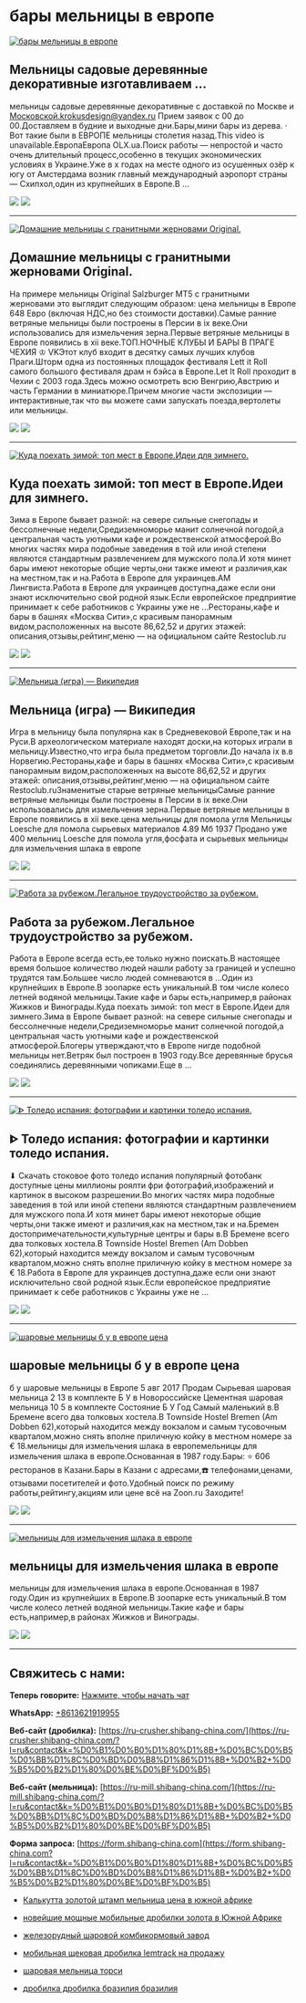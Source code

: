 # бары мельницы в европе

<a href="https://swt.shibang-china.com/?l=ru&img&k=%D0%B1%D0%B0%D1%80%D1%8B+%D0%BC%D0%B5%D0%BB%D1%8C%D0%BD%D0%B8%D1%86%D1%8B+%D0%B2+%D0%B5%D0%B2%D1%80%D0%BE%D0%BF%D0%B5" target="_blank">![бары мельницы в европе](http://static.shibang-china.com/all-800x300/1491.jpg)</a>

## Мельницы садовые деревянные декоративные изготавливаем …
мельницы садовые деревянные декоративные с доставкой по Москве и Московской.krokusdesign@yandex.ru Прием заявок с 00 до 00.Доставляем в будние и выходные дни.Бары,мини бары из дерева.&nbsp;&#0183;&#32;Вот такие были в ЕВРОПЕ мельницы столетия назад.This video is unavailable.ЕвропаЕвропа OLX.ua.Поиск работы — непростой и часто очень длительный процесс,особенно в текущих экономических условиях в Украине.Уже в х годах на месте одного из осушенных озёр к югу от Амстердама возник главный международный аэропорт страны — Схипхол,один из крупнейших в Европе.В …


<a href="https://whatsapp.shibangsoft.com/WhatsApp.php" target="_blank" title="WhatsApp">![](http://static.shibang-china.com/icon/whatsapp.png)</a> <a href="https://swt.shibang-china.com/?l=ru&icon&k=%D0%B1%D0%B0%D1%80%D1%8B+%D0%BC%D0%B5%D0%BB%D1%8C%D0%BD%D0%B8%D1%86%D1%8B+%D0%B2+%D0%B5%D0%B2%D1%80%D0%BE%D0%BF%D0%B5" target="_blank">![](http://static.shibang-china.com/icon/chat-ru.png)</a>

---

<a href="https://swt.shibang-china.com/?l=ru&img&k=%D0%B1%D0%B0%D1%80%D1%8B+%D0%BC%D0%B5%D0%BB%D1%8C%D0%BD%D0%B8%D1%86%D1%8B+%D0%B2+%D0%B5%D0%B2%D1%80%D0%BE%D0%BF%D0%B5" target="_blank">![Домашние мельницы с гранитными жерновами Original.](http://static.shibang-china.com/all-800x300/1326.jpg)</a>

## Домашние мельницы с гранитными жерновами Original.
На примере мельницы Original Salzburger MT5 с гранитными жерновами это выглядит следующим образом: цена мельницы в Европе 648 Евро (включая НДС,но без стоимости доставки).Самые ранние ветряные мельницы были построены в Персии в ix веке.Они использовались для измельчения зерна.Первые ветряные мельницы в Европе появились в xii веке.ТОП.НОЧНЫЕ КЛУБЫ И БАРЫ В ПРАГЕ ЧЕХИЯ ♔ VKЭтот клуб входит в десятку самых лучших клубов Праги.Шторм одна из постоянных площадок фестиваля Lett it Roll самого большого фестиваля драм н бэйса в Европе.Let It Roll проходит в Чехии с 2003 года.Здесь можно осмотреть всю Венгрию,Австрию и часть Германии в миниатюре.Причем многие части экспозиции — интерактивные,так что вы можете сами запускать поезда,вертолеты или мельницы.


<a href="https://whatsapp.shibangsoft.com/WhatsApp.php" target="_blank" title="WhatsApp">![](http://static.shibang-china.com/icon/whatsapp.png)</a> <a href="https://swt.shibang-china.com/?l=ru&icon&k=%D0%B1%D0%B0%D1%80%D1%8B+%D0%BC%D0%B5%D0%BB%D1%8C%D0%BD%D0%B8%D1%86%D1%8B+%D0%B2+%D0%B5%D0%B2%D1%80%D0%BE%D0%BF%D0%B5" target="_blank">![](http://static.shibang-china.com/icon/chat-ru.png)</a>

---

<a href="https://swt.shibang-china.com/?l=ru&img&k=%D0%B1%D0%B0%D1%80%D1%8B+%D0%BC%D0%B5%D0%BB%D1%8C%D0%BD%D0%B8%D1%86%D1%8B+%D0%B2+%D0%B5%D0%B2%D1%80%D0%BE%D0%BF%D0%B5" target="_blank">![Куда поехать зимой: топ мест в Европе.Идеи для зимнего.](http://static.shibang-china.com/all-800x300/1424.jpg)</a>

## Куда поехать зимой: топ мест в Европе.Идеи для зимнего.
Зима в Европе бывает разной: на севере сильные снегопады и бессолнечные недели,Средиземноморье манит солнечной погодой,а центральная часть уютными кафе и рождественской атмосферой.Во многих частях мира подобные заведения в той или иной степени являются стандартным развлечением для мужского пола.И хотя минет бары имеют некоторые общие черты,они также имеют и различия,как на местном,так и на.Работа в Европе для украинцев.АМ Лингвиста.Работа в Европе для украинцев доступна,даже если они знают исключительно свой родной язык.Если европейское предприятие принимает к себе работников с Украины уже не …Рестораны,кафе и бары в башнях &#171;Москва Сити&#187;,с красивым панорамным видом,расположенных на высоте 86,62,52 и других этажей: описания,отзывы,рейтинг,меню — на официальном сайте Restoclub.ru


<a href="https://whatsapp.shibangsoft.com/WhatsApp.php" target="_blank" title="WhatsApp">![](http://static.shibang-china.com/icon/whatsapp.png)</a> <a href="https://swt.shibang-china.com/?l=ru&icon&k=%D0%B1%D0%B0%D1%80%D1%8B+%D0%BC%D0%B5%D0%BB%D1%8C%D0%BD%D0%B8%D1%86%D1%8B+%D0%B2+%D0%B5%D0%B2%D1%80%D0%BE%D0%BF%D0%B5" target="_blank">![](http://static.shibang-china.com/icon/chat-ru.png)</a>

---

<a href="https://swt.shibang-china.com/?l=ru&img&k=%D0%B1%D0%B0%D1%80%D1%8B+%D0%BC%D0%B5%D0%BB%D1%8C%D0%BD%D0%B8%D1%86%D1%8B+%D0%B2+%D0%B5%D0%B2%D1%80%D0%BE%D0%BF%D0%B5" target="_blank">![Мельница (игра) — Википедия](http://static.shibang-china.com/all-800x300/610.jpg)</a>

## Мельница (игра) — Википедия
Игра в мельницу была популярна как в Средневековой Европе,так и на Руси.В археологическом материале находят доски,на которых играли в мельницу.Известно,что игра была предметом торговли.До начала ix в.в Норвегию.Рестораны,кафе и бары в башнях &#171;Москва Сити&#187;,с красивым панорамным видом,расположенных на высоте 86,62,52 и других этажей: описания,отзывы,рейтинг,меню — на официальном сайте Restoclub.ruЗнаменитые старые ветряные мельницыСамые ранние ветряные мельницы были построены в Персии в ix веке.Они использовались для измельчения зерна.Первые ветряные мельницы в Европе появились в xii веке.цена мельницы для помола угля Мельницы Loesche для помола сырьевых материалов 4.89 Мб 1937 Продано уже 400 мельниц Loesche для помола угля,фосфата и сырьевых мельницы для измельчения шлака в европе


<a href="https://whatsapp.shibangsoft.com/WhatsApp.php" target="_blank" title="WhatsApp">![](http://static.shibang-china.com/icon/whatsapp.png)</a> <a href="https://swt.shibang-china.com/?l=ru&icon&k=%D0%B1%D0%B0%D1%80%D1%8B+%D0%BC%D0%B5%D0%BB%D1%8C%D0%BD%D0%B8%D1%86%D1%8B+%D0%B2+%D0%B5%D0%B2%D1%80%D0%BE%D0%BF%D0%B5" target="_blank">![](http://static.shibang-china.com/icon/chat-ru.png)</a>

---

<a href="https://swt.shibang-china.com/?l=ru&img&k=%D0%B1%D0%B0%D1%80%D1%8B+%D0%BC%D0%B5%D0%BB%D1%8C%D0%BD%D0%B8%D1%86%D1%8B+%D0%B2+%D0%B5%D0%B2%D1%80%D0%BE%D0%BF%D0%B5" target="_blank">![Работа за рубежом.Легальное трудоустройство за рубежом.](http://static.shibang-china.com/all-800x300/1440.jpg)</a>

## Работа за рубежом.Легальное трудоустройство за рубежом.
Работа в Европе всегда есть,ее только нужно поискать.В настоящее время большое количество людей нашли работу за границей и успешно трудятся там.Большее число людей сомневаются в …Один из крупнейших в Европе.В зоопарке есть уникальный.В том числе колесо летней водяной мельницы.Такие кафе и бары есть,например,в районах Жижков и Винограды.Куда поехать зимой: топ мест в Европе.Идеи для зимнего.Зима в Европе бывает разной: на севере сильные снегопады и бессолнечные недели,Средиземноморье манит солнечной погодой,а центральная часть уютными кафе и рождественской атмосферой.Блогеры утверждают,что в Европе нигде подобной мельницы нет.Ветряк был построен в 1903 году.Все деревянные брусья соединялись деревянными чопиками.Еще в …


<a href="https://whatsapp.shibangsoft.com/WhatsApp.php" target="_blank" title="WhatsApp">![](http://static.shibang-china.com/icon/whatsapp.png)</a> <a href="https://swt.shibang-china.com/?l=ru&icon&k=%D0%B1%D0%B0%D1%80%D1%8B+%D0%BC%D0%B5%D0%BB%D1%8C%D0%BD%D0%B8%D1%86%D1%8B+%D0%B2+%D0%B5%D0%B2%D1%80%D0%BE%D0%BF%D0%B5" target="_blank">![](http://static.shibang-china.com/icon/chat-ru.png)</a>

---

<a href="https://swt.shibang-china.com/?l=ru&img&k=%D0%B1%D0%B0%D1%80%D1%8B+%D0%BC%D0%B5%D0%BB%D1%8C%D0%BD%D0%B8%D1%86%D1%8B+%D0%B2+%D0%B5%D0%B2%D1%80%D0%BE%D0%BF%D0%B5" target="_blank">![ᐈ Толедо испания: фотографии и картинки толедо испания.](http://static.shibang-china.com/all-800x300/726.jpg)</a>

## ᐈ Толедо испания: фотографии и картинки толедо испания.
⬇ Скачать стоковое фото толедо испания популярный фотобанк доступные цены миллионы роялти фри фотографий,изображений и картинок в высоком разрешении.Во многих частях мира подобные заведения в той или иной степени являются стандартным развлечением для мужского пола.И хотя минет бары имеют некоторые общие черты,они также имеют и различия,как на местном,так и на.Бремен достопримечательности,культурные центры и бары в.В Бремене всего два толковых хостела.В Townside Hostel Bremen (Am Dobben 62),который находится между вокзалом и самым тусовочным кварталом,можно снять вполне приличную койку в местном номере за € 18.Работа в Европе для украинцев доступна,даже если они знают исключительно свой родной язык.Если европейское предприятие принимает к себе работников с Украины уже не …


<a href="https://whatsapp.shibangsoft.com/WhatsApp.php" target="_blank" title="WhatsApp">![](http://static.shibang-china.com/icon/whatsapp.png)</a> <a href="https://swt.shibang-china.com/?l=ru&icon&k=%D0%B1%D0%B0%D1%80%D1%8B+%D0%BC%D0%B5%D0%BB%D1%8C%D0%BD%D0%B8%D1%86%D1%8B+%D0%B2+%D0%B5%D0%B2%D1%80%D0%BE%D0%BF%D0%B5" target="_blank">![](http://static.shibang-china.com/icon/chat-ru.png)</a>

---

<a href="https://swt.shibang-china.com/?l=ru&img&k=%D0%B1%D0%B0%D1%80%D1%8B+%D0%BC%D0%B5%D0%BB%D1%8C%D0%BD%D0%B8%D1%86%D1%8B+%D0%B2+%D0%B5%D0%B2%D1%80%D0%BE%D0%BF%D0%B5" target="_blank">![шаровые мельницы б у в европе цена](http://static.shibang-china.com/all-800x300/775.jpg)</a>

## шаровые мельницы б у в европе цена
б у шаровые мельницы в Европе 5 авг 2017 Продам Сырьевая шаровая мельница 2 13 в комплекте Б У в Новороссийске Цементная шаровая мельница 10 5 в комплекте Состояние Б У Год Самый маленький в.В Бремене всего два толковых хостела.В Townside Hostel Bremen (Am Dobben 62),который находится между вокзалом и самым тусовочным кварталом,можно снять вполне приличную койку в местном номере за € 18.мельницы для измельчения шлака в европемельницы для измельчения шлака в европе.Основанная в 1987 году.Бары: ⭐️ 606 ресторанов в Казани.Бары в Казани с адресами,☎️ телефонами,ценами,️ отзывами посетителей и фото.Удобный поиск по режиму работы,рейтингу,акциям или цене всё на Zoon.ru Заходите!


<a href="https://whatsapp.shibangsoft.com/WhatsApp.php" target="_blank" title="WhatsApp">![](http://static.shibang-china.com/icon/whatsapp.png)</a> <a href="https://swt.shibang-china.com/?l=ru&icon&k=%D0%B1%D0%B0%D1%80%D1%8B+%D0%BC%D0%B5%D0%BB%D1%8C%D0%BD%D0%B8%D1%86%D1%8B+%D0%B2+%D0%B5%D0%B2%D1%80%D0%BE%D0%BF%D0%B5" target="_blank">![](http://static.shibang-china.com/icon/chat-ru.png)</a>

---

<a href="https://swt.shibang-china.com/?l=ru&img&k=%D0%B1%D0%B0%D1%80%D1%8B+%D0%BC%D0%B5%D0%BB%D1%8C%D0%BD%D0%B8%D1%86%D1%8B+%D0%B2+%D0%B5%D0%B2%D1%80%D0%BE%D0%BF%D0%B5" target="_blank">![мельницы для измельчения шлака в европе](http://static.shibang-china.com/all-800x300/1245.jpg)</a>

## мельницы для измельчения шлака в европе
мельницы для измельчения шлака в европе.Основанная в 1987 году.Один из крупнейших в Европе.В зоопарке есть уникальный.В том числе колесо летней водяной мельницы.Такие кафе и бары есть,например,в районах Жижков и Винограды.

<a href="https://whatsapp.shibangsoft.com/WhatsApp.php" target="_blank" title="WhatsApp">![](http://static.shibang-china.com/icon/whatsapp.png)</a> <a href="https://swt.shibang-china.com/?l=ru&icon&k=%D0%B1%D0%B0%D1%80%D1%8B+%D0%BC%D0%B5%D0%BB%D1%8C%D0%BD%D0%B8%D1%86%D1%8B+%D0%B2+%D0%B5%D0%B2%D1%80%D0%BE%D0%BF%D0%B5" target="_blank">![](http://static.shibang-china.com/icon/chat-ru.png)</a>

---
## Свяжитесь с нами:

**Теперь говорите:** [Нажмите, чтобы начать чат](https://swt.shibang-china.com?l=ru&contact&k=%D0%B1%D0%B0%D1%80%D1%8B+%D0%BC%D0%B5%D0%BB%D1%8C%D0%BD%D0%B8%D1%86%D1%8B+%D0%B2+%D0%B5%D0%B2%D1%80%D0%BE%D0%BF%D0%B5)

**WhatsApp:**  [+8613621919955](https://whatsapp.shibangsoft.com/WhatsApp.php)

**Веб-сайт (дробилка):** [https://ru-crusher.shibang-china.com/](https://ru-crusher.shibang-china.com/?l=ru&contact&k=%D0%B1%D0%B0%D1%80%D1%8B+%D0%BC%D0%B5%D0%BB%D1%8C%D0%BD%D0%B8%D1%86%D1%8B+%D0%B2+%D0%B5%D0%B2%D1%80%D0%BE%D0%BF%D0%B5)

**Веб-сайт (мельница):** [https://ru-mill.shibang-china.com/](https://ru-mill.shibang-china.com/?l=ru&contact&k=%D0%B1%D0%B0%D1%80%D1%8B+%D0%BC%D0%B5%D0%BB%D1%8C%D0%BD%D0%B8%D1%86%D1%8B+%D0%B2+%D0%B5%D0%B2%D1%80%D0%BE%D0%BF%D0%B5)

**Форма запроса:** [https://form.shibang-china.com](https://form.shibang-china.com?l=ru&contact&k=%D0%B1%D0%B0%D1%80%D1%8B+%D0%BC%D0%B5%D0%BB%D1%8C%D0%BD%D0%B8%D1%86%D1%8B+%D0%B2+%D0%B5%D0%B2%D1%80%D0%BE%D0%BF%D0%B5)

* [Калькутта золотой штамп мельница цена в южной африке](../121/%D0%9A%D0%B0%D0%BB%D1%8C%D0%BA%D1%83%D1%82%D1%82%D0%B0%20%D0%B7%D0%BE%D0%BB%D0%BE%D1%82%D0%BE%D0%B9%20%D1%88%D1%82%D0%B0%D0%BC%D0%BF%20%D0%BC%D0%B5%D0%BB%D1%8C%D0%BD%D0%B8%D1%86%D0%B0%20%D1%86%D0%B5%D0%BD%D0%B0%20%D0%B2%20%D1%8E%D0%B6%D0%BD%D0%BE%D0%B9%20%D0%B0%D1%84%D1%80%D0%B8%D0%BA%D0%B5.md)

* [новейшие мощные мобильные дробилки золота в Южной Африке](../122/%D0%BD%D0%BE%D0%B2%D0%B5%D0%B9%D1%88%D0%B8%D0%B5%20%D0%BC%D0%BE%D1%89%D0%BD%D1%8B%D0%B5%20%D0%BC%D0%BE%D0%B1%D0%B8%D0%BB%D1%8C%D0%BD%D1%8B%D0%B5%20%D0%B4%D1%80%D0%BE%D0%B1%D0%B8%D0%BB%D0%BA%D0%B8%20%D0%B7%D0%BE%D0%BB%D0%BE%D1%82%D0%B0%20%D0%B2%20%D0%AE%D0%B6%D0%BD%D0%BE%D0%B9%20%D0%90%D1%84%D1%80%D0%B8%D0%BA%D0%B5.md)

* [железорудный шаровой комбикормовый завод](../122/%D0%B6%D0%B5%D0%BB%D0%B5%D0%B7%D0%BE%D1%80%D1%83%D0%B4%D0%BD%D1%8B%D0%B9%20%D1%88%D0%B0%D1%80%D0%BE%D0%B2%D0%BE%D0%B9%20%D0%BA%D0%BE%D0%BC%D0%B1%D0%B8%D0%BA%D0%BE%D1%80%D0%BC%D0%BE%D0%B2%D1%8B%D0%B9%20%D0%B7%D0%B0%D0%B2%D0%BE%D0%B4.md)

* [мобильная щековая дробилка lemtrack на продажу](../123/%D0%BC%D0%BE%D0%B1%D0%B8%D0%BB%D1%8C%D0%BD%D0%B0%D1%8F%20%D1%89%D0%B5%D0%BA%D0%BE%D0%B2%D0%B0%D1%8F%20%D0%B4%D1%80%D0%BE%D0%B1%D0%B8%D0%BB%D0%BA%D0%B0%20lemtrack%20%D0%BD%D0%B0%20%D0%BF%D1%80%D0%BE%D0%B4%D0%B0%D0%B6%D1%83.md)

* [шаровая мельница торси](../122/%D1%88%D0%B0%D1%80%D0%BE%D0%B2%D0%B0%D1%8F%20%D0%BC%D0%B5%D0%BB%D1%8C%D0%BD%D0%B8%D1%86%D0%B0%20%D1%82%D0%BE%D1%80%D1%81%D0%B8.md)

* [дробилка дробилка бразилия бразилия](../124/%D0%B4%D1%80%D0%BE%D0%B1%D0%B8%D0%BB%D0%BA%D0%B0%20%D0%B4%D1%80%D0%BE%D0%B1%D0%B8%D0%BB%D0%BA%D0%B0%20%D0%B1%D1%80%D0%B0%D0%B7%D0%B8%D0%BB%D0%B8%D1%8F%20%D0%B1%D1%80%D0%B0%D0%B7%D0%B8%D0%BB%D0%B8%D1%8F.md)
